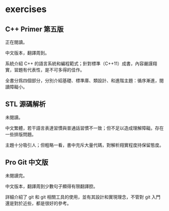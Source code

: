 # exercises

## C++ Primer 第五版

正在閱讀。

中文版本，翻譯周到。

系統介紹 C++ 的語言系統和編程範式；針對標準（C++11）成書，內容嚴謹翔實，習題有代表性，是不可多得的佳作。

全書分爲四個部分，分別介紹基礎、標準庫、類設計、和進階主題：循序漸進，閱讀障礙小。

## STL 源碼解析

未閱讀。

中文繁體，若干語言表達習慣與普通話習慣不一致；但不足以造成理解障礙。存在一些排版問題。

主題十分吸引人；但粗略一看，書中充斥大量代碼，對解析翔實程度持保留態度。

## Pro Git 中文版

未閱讀完。

中文版本，翻譯周到少數句子顯得有限翻譯腔。

詳細介紹了 git 和 git 相關工具的使用，並有其設計和實現理念，不管對 git 入門還是對於近些，都是很好的參考。

